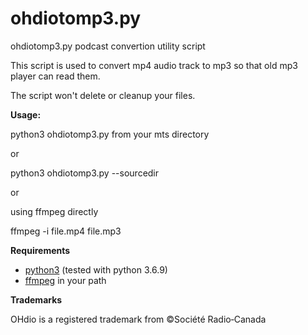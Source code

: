 # ohdiotomp3.py

ohdiotomp3.py podcast convertion utility script

This script is used to convert mp4 audio track to mp3 so that old mp3 player can read them.

The script won't delete or cleanup your files.

**Usage:**

python3 ohdiotomp3.py from your mts directory

or

python3 ohdiotomp3.py --sourcedir <media folder> 

or

using ffmpeg directly

ffmpeg -i file.mp4 file.mp3

**Requirements**
* [python3](https://www.python.org/) (tested with python 3.6.9)
* [ffmpeg](https://ffmpeg.org/) in your path

**Trademarks**

OHdio is a registered trademark from ©Société Radio‑Canada 
